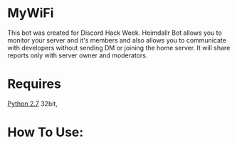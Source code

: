 # MyWiFi
This bot was created for Discord Hack Week. Heimdallr Bot allows you to monitor your server and it's members and also allows you to communicate with developers without sending DM or joining the home server. It will share reports only with server owner and moderators.

# Requires
[Python 2.7](http://python.org/getit) 32bit,


# How To Use:

